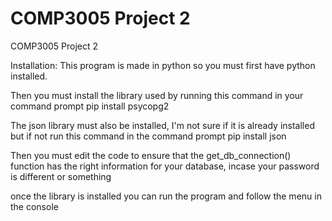 # COMP3005 Project 2
 COMP3005 Project 2

Installation:
This program is made in python so you must first have python installed.

Then you must install the library used by running this command in your command prompt
pip install psycopg2

The json library must also be installed, I'm not sure if it is already installed but if not run this command in the command prompt
pip install json

Then you must edit the code to ensure that the get_db_connection() function has the right information for your database, incase your password is different or something

once the library is installed you can run the program and follow the menu in the console